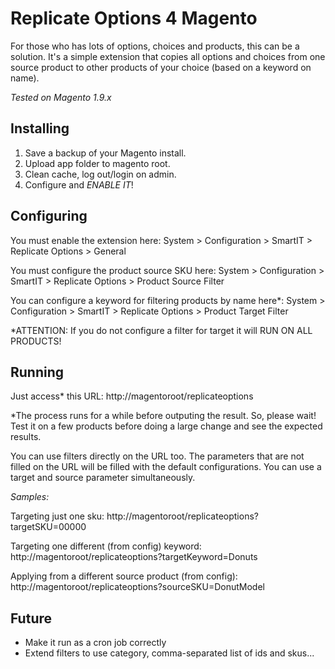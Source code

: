 # Replicate Options 4 Magento

For those who has lots of options, choices and products, this can be a solution.
It's a simple extension that copies all options and choices from one source product to other products of your choice (based on a keyword on name).

*Tested on Magento 1.9.x*

## Installing

1. Save a backup of your Magento install.
2. Upload app folder to magento root.
3. Clean cache, log out/login on admin.
4. Configure and *ENABLE IT*!

## Configuring

You must enable the extension here:
System > Configuration > SmartIT > Replicate Options > General

You must configure the product source SKU here:
System > Configuration > SmartIT > Replicate Options > Product Source Filter

You can configure a keyword for filtering products by name here*:
System > Configuration > SmartIT > Replicate Options > Product Target Filter

*ATTENTION: If you do not configure a filter for target it will RUN ON ALL PRODUCTS!

## Running

Just access* this URL: http://magentoroot/replicateoptions

*The process runs for a while before outputing the result. So, please wait! Test it on a few products before doing a large change and see the expected results.

You can use filters directly on the URL too. The parameters that are not filled on the URL will be filled with the default configurations. You can use a target and source parameter simultaneously.

*Samples:*

Targeting just one sku:
http://magentoroot/replicateoptions?targetSKU=00000

Targeting one different (from config) keyword:
http://magentoroot/replicateoptions?targetKeyword=Donuts

Applying from a different source product (from config):
http://magentoroot/replicateoptions?sourceSKU=DonutModel

## Future

* Make it run as a cron job correctly
* Extend filters to use category, comma-separated list of ids and skus...
